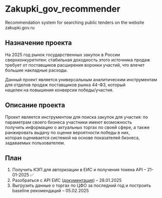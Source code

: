 # Zakupki_gov_recommender  
Recommendation system for searching public tenders on the website zakupki.gov.ru  
  
## Назначение проекта  
На 2025 год рынок государственных закупок в России сверхконкуретнтен: стабильная доходность этого источника продаж  
требует от поставщиков расширения воронки участий, что влечет большие накладные расходы.  
  
Данный проект является универсальным аналитическим инструментам для отделов продаж поставщиков рынка 44-ФЗ, который   
нацелен на повышения конверсии победы/участия.   
  
## Описание проекта  
Проект является инструментом для поиска закупок для участия: по параметрам своего бизнеса участники имеют возможность  
получить информацию о актуальных торгах по своей сфере, а также ранжировать выдачу по оценке вероятности победы в них,  
которая оценивается системой на основе показателей бизнеса, задаваемых пользователем.  
  
## План  
1. Получить КЭП для авторизации в ЕИС и получения токена API  – 21-01-2025 ✅
2. Разобраться с API ЕИС ([документация](https://zakupki.gov.ru/epz/main/public/document/view.html?searchString=&sectionId=432&strictEqual=false)) – 28.01.2025
3. Выгрузить данные о торгах по ЦФО за последний год и построить baseline рекомендаций – 05.02.2025